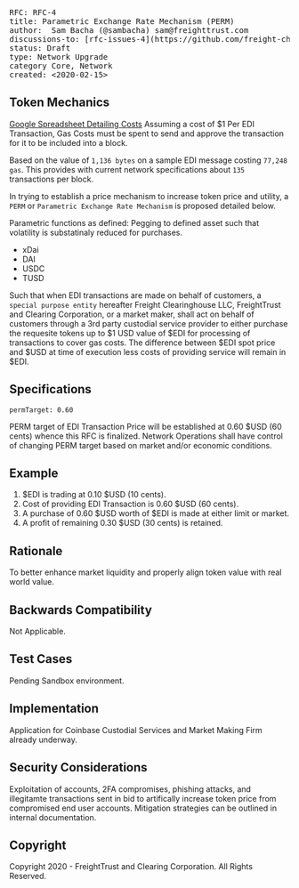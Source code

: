 
<pre>
RFC: RFC-4
title: Parametric Exchange Rate Mechanism (PERM)
author:  Sam Bacha (@sambacha) sam@freighttrust.com
discussions-to: [rfc-issues-4](https://github.com/freight-chain/rfc/issues/5)
status: Draft
type: Network Upgrade
category Core, Network
created: <2020-02-15>
</pre>

## Token Mechanics 
[Google Spreadsheet Detailing Costs](https://docs.google.com/spreadsheets/d/1YDjC3ShHhJnl_B55F0MfU01t0MOTN_Y6zMXjfmMcFLU/edit#gid=0)
Assuming a cost of $1 Per EDI Transaction, Gas Costs must be spent to send and approve the transaction for it to be included into a block. <br>

Based on the value of `1,136 bytes` on a sample EDI message costing `77,248 gas`. This provides with current network specifications about `135` transactions per block. <br>

In trying to establish a price mechanism to increase token price and utility, a `PERM` or `Parametric Exchange Rate Mechanism` is proposed detailed below. <br>

Parametric functions as defined: 
Pegging to defined asset such that volatility is substatinaly reduced for purchases. 
- xDai 
- DAI 
- USDC
- TUSD 

Such that when EDI transactions are made on behalf of customers, a `special purpose entity` hereafter Freight Clearinghouse LLC, FreightTrust and Clearing Corporation, or a market maker, shall act on behalf of customers through a 3rd party custodial service provider to either purchase the requesite tokens up to $1 USD value of $EDI for processing of transactions to cover gas costs. The difference between $EDI spot price and $USD at time of execution less costs of providing service will remain in $EDI. <br>

## Specifications 

`permTarget: 0.60`

PERM target of EDI Transaction Price will be established at 0.60 $USD (60 cents) whence this RFC is finalized. Network Operations shall have control of changing PERM target based on market and/or economic conditions. 

## Example 
1. $EDI is trading at 0.10 $USD (10 cents).
2. Cost of providing EDI Transaction is 0.60 $USD (60 cents).
3. A purchase of 0.60 $USD worth of $EDI is made at either limit or market. 
4. A profit of remaining 0.30 $USD (30 cents) is retained.

## Rationale
To better enhance market liquidity and properly align token value with real world value.

## Backwards Compatibility
Not Applicable.

## Test Cases
Pending Sandbox environment.

## Implementation
Application for Coinbase Custodial Services and Market Making Firm already underway.

## Security Considerations
Exploitation of accounts, 2FA compromises, phishing attacks, and illegitamte transactions sent in bid to artifically increase token price from compromised end user accounts. Mitigation strategies can be outlined in internal documentation.


## Copyright
Copyright 2020 - FreightTrust and Clearing Corporation. All Rights Reserved. 


